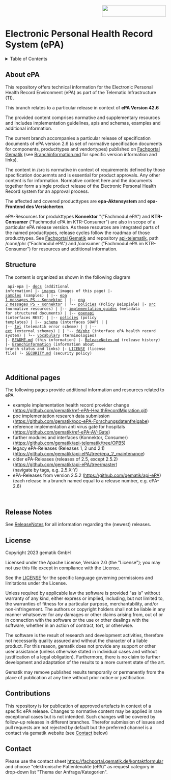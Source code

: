 <img align="right" width="200" height="37" src="images/Gematik_Logo_Flag_With_Background.png"/> <br/>
 
# Electronic Personal Health Record System (ePA)

<details>
  <summary>Table of Contents</summary>
  <ol>
    <li><a href="#about-epa">About ePA </a></li>
    <li><a href="#structure">Structure</a></li>
    <li><a href="#additional-pages">Additional pages</a></li>
    <li><a href="#release-notes">Release Notes</a></li>
    <li><a href="#license">License</a></li>
    <li><a href="#contributions">Contributions</a></li>
    <li><a href="#contact">Contact</a></li>
  </ol>
</details>

## About ePA

This repository offers technical information for the Electronic Personal Health Record Environment (ePA) as part of the Telematic Infrastructure (TI).

This branch relates to a particular release in context of **ePA Version 42.6**

The provided content comprises normative and supplementary resources and includes implementation guidelines, apis and schemas, examples and additional information.

The current branch accompanies a particular release of specification documents of ePA version 2.6 (a set of normative specification documents for components, producttypes and vendortypes) published on [Fachportal Gematik](https://fachportal.gematik.de/) (see [Branchinformation.md](./Branchinformation.md)  for specific version information and links).

The content in /src is normative in context of requirements defined by those specification docuemnts and is essential for product approvals. Any other content is for information. Normative content here and the documents together form a single product release of the Electronic Personal Health Record system for an approval process.

The affected and covered producttypes are **epa-Aktensystem** and **epa-Frontend des Versicherten**.

ePA-Resources for produkttypes **Konnektor** "("Fachmodul ePA") and **KTR-Consumer** ("Fachmodul ePA im KTR-Consumer") are also in scope of a particular ePA release version. As these resources are integrated parts of the named producttypes, release cycles follow the roadmap of those producttypes. See [Fachportal Gematik](https://fachportal.gematik.de/) and repository [api-telematik](https://github.com/gematik/api-telematik), path /conn/phr ("Fachmodul ePA") and /consumer ("Fachmodul ePA im KTR-Consumer") for resources and additional information.


## Structure

The content is organized as shown in the following diagram  

<code><pre>
api-epa
|- [docs](./docs) (additional information)
|- [images](./images) (images of this page)
|- [samples](./samples) (samples)
|     |-- [epa 1 messages PS - Konnektor](./samples/ePA%201%20Beispielnachrichten%20PS%20-%20Konnektor)
|     |-- [epa 2 messages PS - Konnektor](./samples/ePA%202%20Beispielnachrichten%20PS%20-%20Konnektor)
|     └-- [policies](./samples/policies) (Policy Beispiele)
|- [src](./src) (normative resources)
|     |-- [implementation_guides](./src/implementation_guides) (metadata for structured documents)
|     |-- [openapi](./src/openapi) (interfaces REST)
|     |-- [policies](./src/policies) (policy templates)
|     |-- [schema](./src/schema) (interfaces SOAP)
|     |     |-- [tel](./src/schema/tel) (telematik error scheme)
|     |     |-- [ext](./src/schema/ext) (external schemes)
|     |     └-- [fd/phr](./src/schema/fd/phr) (interface ePA health record system)
|     └-- [vocabulary](./src/vocabulary) (terminologies)
|- [README.md](./README.md) (this information)
|- [ReleaseNotes.md](./ReleaseNotes.md) (release history)
|- [Branchinformation](./Branchinformation.md) (information about branch status and links)
|- [LICENSE](./LICENSE) (license file)
└- [SECURITY.md](./SECURITY.md) (security policy)
</pre>
</code>

## Additional pages

The following pages provide additional information and resources related to ePA

+ example implementation health record provider change (<https://github.com/gematik/ref-ePA-HealthRecordMigration.git>)</br>
+ poc implementation research data submission (https://github.com/gematik/poc-ePA-Forschungsdatenfreigabe)</br>
+ reference implementation anti virus gate for hospitals (https://github.com/gematik/ref-ePA-AV-Gate)</br>
+ further modules and interfaces (Konnektor, Consumer) (https://github.com/gematik/api-telematik/tree/OPB5)</br>
+ legacy ePA-Releases (Releases 1, 2 und 2.1) (https://github.com/gematik/api-ePA/tree/epa_2_maintenance)</br>
+ older ePA-Releases (releases of 2.5, except 2.5.2) (https://github.com/gematik/api-ePA/tree/master)</br>(navigate by tags, e.g. 2.5.X-Y)
+ ePA-Releases from version 2.5.2 (https://github.com/gematik/api-ePA)</br>(each release in a branch named equal to a release number, e.g. ePA-2.6)

</br>


## Release Notes

See [ReleaseNotes](./ReleaseNotes.md) for all information regarding the (newest) releases.

## License

Copyright 2023 gematik GmbH

Licensed under the Apache License, Version 2.0 (the "License"); you may not use this file except in compliance with the License.

See the [LICENSE](./LICENSE) for the specific language governing permissions and limitations under the License.

Unless required by applicable law the software is provided "as is" without warranty of any kind, either express or implied, including, but not limited to, the warranties of fitness for a particular purpose, merchantability, and/or non-infringement. The authors or copyright holders shall not be liable in any manner whatsoever for any damages or other claims arising from, out of or in connection with the software or the use or other dealings with the software, whether in an action of contract, tort, or otherwise.

The software is the result of research and development activities, therefore not necessarily quality assured and without the character of a liable product. For this reason, gematik does not provide any support or other user assistance (unless otherwise stated in individual cases and without justification of a legal obligation). Furthermore, there is no claim to further development and adaptation of the results to a more current state of the art.

Gematik may remove published results temporarily or permanently from the place of publication at any time without prior notice or justification.

## Contributions

This repository is for publication of approved artefacts in context of a specific ePA release. Changes to normative content may be applied in rare exceptional cases but is not intended. Such changes will be covered by follow-up releases in different branches.
Therefor submission of issues and pull requests are not rejected by default but the preferred channel is a contact via gematik website (see <a href="#contact">Contact</a> below)

## Contact

Please use the contact sheet https://fachportal.gematik.de/kontaktformular and choose "elektronische Patientenakte (ePA)" as request category in drop-down list "Thema der Anfrage/Kategorien".
